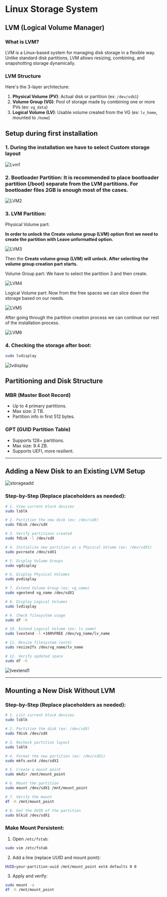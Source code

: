 # Linux Storage System

## LVM (Logical Volume Manager)

### What is LVM?

LVM is a Linux-based system for managing disk storage in a flexible way. Unlike standard disk partitions, LVM allows resizing, combining, and snapshotting storage dynamically.

### LVM Structure

Here's the 3-layer architecture:

1. **Physical Volume (PV)**: Actual disk or partition (ex: `/dev/sdb1`)
2. **Volume Group (VG)**: Pool of storage made by combining one or more PVs (ex: `vg_data`)
3. **Logical Volume (LV)**: Usable volume created from the VG (ex: `lv_home`, mounted to `/home`)

## Setup during first installation

### 1. During the installation we have to select Custom storage layout

![Lvm1](https://github.com/user-attachments/assets/f3485216-9b23-4aab-8855-f0b069899b35)

### 2. **Bootloader Partition:** It is recommended to place bootloader partition (/boot) separate from the LVM partitions. For bootloader files 2GB is enough most of the cases.

![LVM2](https://github.com/user-attachments/assets/0ebdc8dc-e798-4ae8-9520-c28948ca5529)

### 3. **LVM Partition:** 

Physical Volume part:

**In order to unlock the Create volume group (LVM) option first we need to create the partition with Leave unformatted option.**

![LVM3](https://github.com/user-attachments/assets/26daa88f-ee9d-450d-8a75-6457b6953b19)

Then the **Create volume group (LVM) will unlock. After selecting the volume group creation part starts.**

Volume Group part: We have to select the partition 3 and then create.

![LVM4](https://github.com/user-attachments/assets/3c77bf00-8489-48b9-860c-2c62762b078d)

Logical Volume part: Now from the free spaces we can slice down the storage based on our needs.

![LVM5](https://github.com/user-attachments/assets/99c3a7ff-7e1f-463d-9c21-7a28f72c6773)

After going through the partition creation process we can continue our rest of the installation process.

![LVM6](https://github.com/user-attachments/assets/f56b433b-db80-4dc7-a547-53aec15146b5)

### 4. Checking the storage after boot:

```bash
sudo lvdisplay
```
![lvdisplay](https://github.com/user-attachments/assets/5711a9ed-86b4-41c0-96c7-5476cc9cd605)

## Partitioning and Disk Structure

### MBR (Master Boot Record)

- Up to 4 primary partitions.
- Max size: 2 TB.
- Partition info in first 512 bytes.

### GPT (GUID Partition Table)

- Supports 128+ partitions.
- Max size: 9.4 ZB.
- Supports UEFI, more resilient.

---

## Adding a New Disk to an Existing LVM Setup

![storageadd](https://github.com/user-attachments/assets/43b99aa4-0626-49e7-9c7e-390105aa512b)

### Step-by-Step (Replace placeholders as needed):

```bash
# 1. View current block devices
sudo lsblk

# 2. Partition the new disk (ex: /dev/sdX)
sudo fdisk /dev/sdX

# 3. Verify partitions created
sudo fdisk -l /dev/sdX

# 4. Initialize new partition as a Physical Volume (ex: /dev/sdX1)
sudo pvcreate /dev/sdX1

# 5. Display Volume Groups
sudo vgdisplay

# 6. Display Physical Volumes
sudo pvdisplay

# 7. Extend Volume Group (ex: vg_name)
sudo vgextend vg_name /dev/sdX1

# 8. Display Logical Volumes
sudo lvdisplay

# 9. Check filesystem usage
sudo df -h

# 10. Extend Logical Volume (ex: lv_name)
sudo lvextend -l +100%FREE /dev/vg_name/lv_name

# 11. Resize filesystem (ext4)
sudo resize2fs /dev/vg_name/lv_name

# 12. Verify updated space
sudo df -h
```
![lvextend1](https://github.com/user-attachments/assets/14aa7ec4-65cf-4e8f-a6a9-2aaf07fefb11)

---

## Mounting a New Disk Without LVM

### Step-by-Step (Replace placeholders as needed):

```bash
# 1. List current block devices
sudo lsblk

# 2. Partition the disk (ex: /dev/sdX)
sudo fdisk /dev/sdX

# 3. Recheck partition layout
sudo lsblk

# 4. Format the new partition (ex: /dev/sdX1)
sudo mkfs.ext4 /dev/sdX1

# 5. Create a mount point
sudo mkdir /mnt/mount_point

# 6. Mount the partition
sudo mount /dev/sdX1 /mnt/mount_point

# 7. Verify the mount
df -h /mnt/mount_point

# 8. Get the UUID of the partition
sudo blkid /dev/sdX1
```

### Make Mount Persistent:

1. Open `/etc/fstab`:

```bash
sudo vim /etc/fstab
```

2. Add a line (replace UUID and mount point):

```bash
UUID=your-partition-uuid /mnt/mount_point ext4 defaults 0 0
```

3. Apply and verify:

```bash
sudo mount -a
df -h /mnt/mount_point
```








